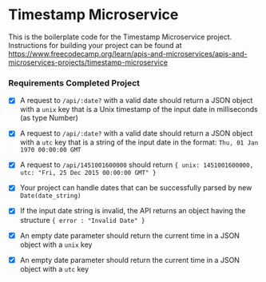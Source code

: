# Timestamp Microservice

This is the boilerplate code for the Timestamp Microservice project. Instructions for building your project can be found at https://www.freecodecamp.org/learn/apis-and-microservices/apis-and-microservices-projects/timestamp-microservice

 ### **Requirements Completed Project** 
 
* [x] A request to `/api/:date?` with a valid date should return a JSON object with a `unix` key that is a Unix timestamp of the input date in milliseconds (as type Number) <br>

* [x] A request to `/api/:date?` with a valid date should return a JSON object with a `utc` key that is a string of the input date in the format: `Thu, 01 Jan 1970 00:00:00 GMT` <br>

* [x] A request to `/api/1451001600000` should return `{ unix: 1451001600000, utc: "Fri, 25 Dec 2015 00:00:00 GMT" }` <br>

* [x] Your project can handle dates that can be successfully parsed by new `Date(date_string)` <br>

* [x] If the input date string is invalid, the API returns an object having the structure `{ error : "Invalid Date" }` <br>

* [x] An empty date parameter should return the current time in a JSON object with a `unix` key <br>

* [x] An empty date parameter should return the current time in a JSON object with a `utc` key <br>
